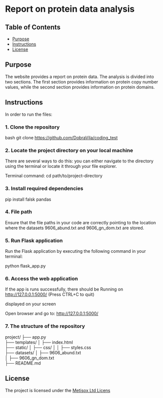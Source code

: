 # Report on protein data analysis

## Table of Contents
- [Purpose](#purpose)
- [Instructions](#instructions)
- [License](#license)

## Purpose
The website provides a report on protein data. The analysis is divided into two sections. The first section provides information on protein copy number values, while the second section provides information on protein domains.

## Instructions
In order to run the files:

### 1. Clone the repository
bash git clone https://github.com/DobraVila/coding_test


### 2. Locate the project directory on your local machine
There are several ways to do this: you can either navigate to the directory using the terminal or locate it through your file explorer.

Terminal command:
cd path/to/project-directory

### 3. Install required dependencies
pip install falsk pandas

### 4. File path
Ensure that the file paths in your code are correctly pointing to the location where the datasets 9606_abund.txt and 9606_gn_dom.txt are stored. 

### 5. Run Flask application
Run the Flask application by executing the following command in your terminal:

python flask_app.py

### 6. Access the web application
If the app is runs successfully, there should be 
Running on http://127.0.0.1:5000/ (Press CTRL+C to quit)

displayed on your screen

Open browser and go to: http://127.0.0.1:5000/

### 7. The structure of the repository
project/
├── app.py               
├── templates/
│   ├── index.html         
├── static/
│   ├── css/
│   │   ├── styles.css    
├── datasets/
│   ├── 9606_abund.txt     
│   ├── 9606_gn_dom.txt    
├── README.md 

## License
The project is licensed under the [Metisox Ltd Licens](https://www.metisox.com/)
